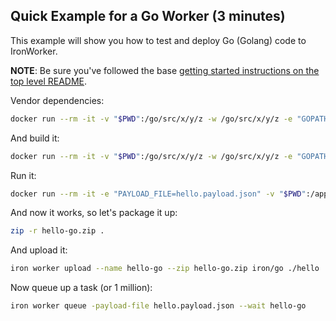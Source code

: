 ## Quick Example for a Go Worker (3 minutes)

This example will show you how to test and deploy Go (Golang) code to IronWorker.

**NOTE**: Be sure you've followed the base [getting started instructions on the top level README](https://github.com/iron-io/dockerworker).

Vendor dependencies:

```sh
docker run --rm -it -v "$PWD":/go/src/x/y/z -w /go/src/x/y/z -e "GOPATH=/go/src/x/y/z/vendor:/go" iron/go:dev go get
```

And build it:


```sh
docker run --rm -it -v "$PWD":/go/src/x/y/z -w /go/src/x/y/z -e "GOPATH=/go/src/x/y/z/vendor:/go" iron/go:dev go build -o hello
```

Run it:

```sh
docker run --rm -it -e "PAYLOAD_FILE=hello.payload.json" -v "$PWD":/app -w /app  iron/go ./hello
```

And now it works, so let's package it up:

```sh
zip -r hello-go.zip .
```

And upload it:

```sh
iron worker upload --name hello-go --zip hello-go.zip iron/go ./hello
```

Now queue up a task (or 1 million):

```sh
iron worker queue -payload-file hello.payload.json --wait hello-go
```
